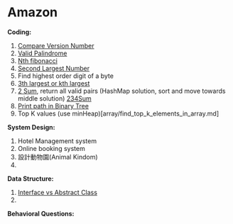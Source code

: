 # Amazon

**Coding:**
1. [Compare Version Number](string/compare_version_numbers.md)
2. [Valid Palindrome](string/valid_palindrome.md)
3. [Nth fibonacci](http://www.geeksforgeeks.org/program-for-nth-fibonacci-number/)
4. [Second Largest Number](array/find_second_largest_number.md)
5. Find highest order digit of a byte
6. [3th largest or kth largest](http://www.geeksforgeeks.org/k-largestor-smallest-elements-in-an-array/)
7. [2 Sum](array/2_sum.md), return all valid pairs (HashMap solution, sort and move towards middle solution) [234Sum](http://www.sigmainfy.com/blog/summary-of-ksum-problems.html)
8. [Print path in Binary Tree](binary_tree/binary_tree_path.html)
9. Top K values (use minHeap)[array/find_top_k_elements_in_array.md]

**System Design:**
1. Hotel Management system
2. Online booking system
3. 設計動物園(Animal Kindom)
4. 

**Data Structure:**
1. [Interface vs Abstract Class](http://www.programmerinterview.com/index.php/java-questions/interface-vs-abstract-class/)
2. 


**Behavioral Questions:**